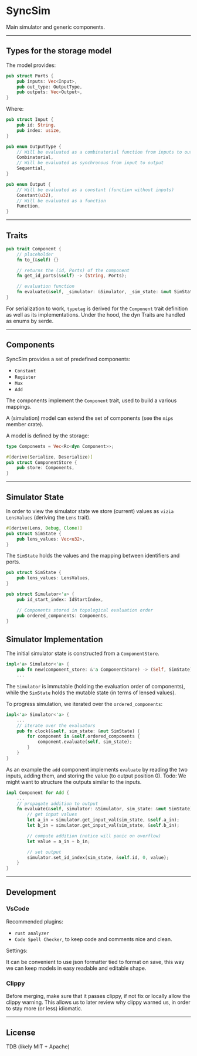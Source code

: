 # SyncSim

Main simulator and generic components.

---

## Types for the storage model

The model provides:

```rust
pub struct Ports {
    pub inputs: Vec<Input>,
    pub out_type: OutputType,
    pub outputs: Vec<Output>,
}
```

Where:

```rust
pub struct Input {
    pub id: String,
    pub index: usize,
}

pub enum OutputType {
    // Will be evaluated as a combinatorial function from inputs to outputs
    Combinatorial,
    // Will be evaluated as synchronous from input to output
    Sequential,
}

pub enum Output {
    // Will be evaluated as a constant (function without inputs)
    Constant(u32),
    // Will be evaluated as a function
    Function,
}
```

---

## Traits

```rust
pub trait Component {
    // placeholder
    fn to_(&self) {}

    // returns the (id, Ports) of the component
    fn get_id_ports(&self) -> (String, Ports);

    // evaluation function
    fn evaluate(&self, _simulator: &Simulator, _sim_state: &mut SimState) {}
}
```

For serialization to work, `typetag` is derived for the `Component` trait definition as well as its implementations. Under the hood, the dyn Traits are handled as enums by serde.

---

## Components

SyncSim provides a set of predefined components:

- `Constant`
- `Register`
- `Mux`
- `Add`

The components implement the `Component` trait, used to build a various mappings.

A (simulation) model can extend the set of components (see the `mips` member crate).

A model is defined by the storage:

```rust
type Components = Vec<Rc<dyn Component>>;

#[derive(Serialize, Deserialize)]
pub struct ComponentStore {
    pub store: Components,
}
```

---

## Simulator State

In order to view the simulator state we store (current) values as `vizia` `LensValues` (deriving the `Lens` trait).

```rust
#[derive(Lens, Debug, Clone)]
pub struct SimState {
    pub lens_values: Vec<u32>,
}
```

The `SimState` holds the values and the mapping between identifiers and ports.

```rust
pub struct SimState {
    pub lens_values: LensValues,
}

pub struct Simulator<'a> {
    pub id_start_index: IdStartIndex,

    // Components stored in topological evaluation order
    pub ordered_components: Components,
}
```

## Simulator Implementation

The initial simulator state is constructed from a `ComponentStore`.

```rust
impl<'a> Simulator<'a> {
    pub fn new(component_store: &'a ComponentStore) -> (Self, SimState)
    ...

```

The `Simulator` is immutable (holding the evaluation order of components), while the `SimState` holds the mutable state (in terms of lensed values).

To progress simulation, we iterated over the `ordered_components`:

```rust
impl<'a> Simulator<'a> {
    ...
    // iterate over the evaluators
    pub fn clock(&self, sim_state: &mut SimState) {
        for component in &self.ordered_components {
            component.evaluate(self, sim_state);
        }
    }
}
```

As an example the `add` component implements `evaluate` by reading the two inputs, adding them, and storing the value (to output position 0). Todo: We might want to structure the outputs similar to the inputs.

```rust
impl Component for Add {
    ...
    // propagate addition to output
    fn evaluate(&self, simulator: &Simulator, sim_state: &mut SimState) {
        // get input values
        let a_in = simulator.get_input_val(sim_state, &self.a_in);
        let b_in = simulator.get_input_val(sim_state, &self.b_in);

        // compute addition (notice will panic on overflow)
        let value = a_in + b_in;

        // set output
        simulator.set_id_index(sim_state, &self.id, 0, value);
    }
}
```

---

## Development

### VsCode

Recommended plugins:

- `rust analyzer`
- `Code Spell Checker`, to keep code and comments nice and clean.

Settings:

It can be convenient to use json formatter tied to format on save, this way we can keep models in easy readable and editable shape.

### Clippy

Before merging, make sure that it passes clippy, if not fix or locally allow the clippy warning. This allows us to later review why clippy warned us, in order to stay more (or less) idiomatic.

---

## License

TDB (likely MIT + Apache)
